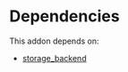 # Dependencies

This addon depends on:

- [storage_backend](../../odoo-bringout-oca-storage-storage_backend)
